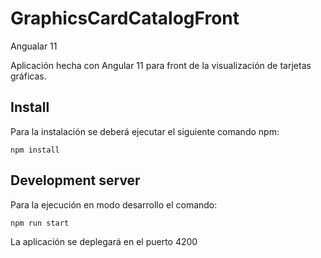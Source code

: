 # GraphicsCardCatalogFront

Angualar 11

Aplicación hecha con Angular 11 para front de la visualización de tarjetas gráficas.

## Install
Para la instalación se deberá ejecutar el siguiente comando npm:

    npm install

## Development server
Para la ejecución en modo desarrollo el comando:

    npm run start

La aplicación se deplegará en el puerto 4200

